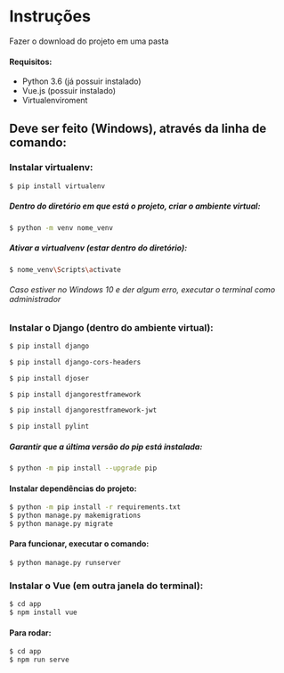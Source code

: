 # Instruções

Fazer o download do projeto em uma pasta

#### Requisitos:
- Python 3.6 (já possuir instalado)
- Vue.js (possuir instalado)
- Virtualenviroment

## Deve ser feito (Windows), através da linha de comando:

### Instalar virtualenv:
```sh
$ pip install virtualenv
```
##### Dentro do diretório em que está o projeto, criar o ambiente virtual:
```sh
$ python -m venv nome_venv
```
##### Ativar a virtualvenv (estar dentro do diretório):

```sh
$ nome_venv\Scripts\activate
```
###### Caso estiver no Windows 10 e der algum erro, executar o terminal como administrador

### Instalar o Django (dentro do ambiente virtual):

```sh
$ pip install django

$ pip install django-cors-headers

$ pip install djoser

$ pip install djangorestframework

$ pip install djangorestframework-jwt

$ pip install pylint
```

##### Garantir que a última versão do pip está instalada:

```sh
$ python -m pip install --upgrade pip
```
#### Instalar dependências do projeto:

```sh
$ python -m pip install -r requirements.txt
$ python manage.py makemigrations
$ python manage.py migrate
```

#### Para funcionar, executar o comando:

```sh
$ python manage.py runserver
```
### Instalar o Vue (em outra janela do terminal):

```sh
$ cd app
$ npm install vue
```
#### Para rodar:

```sh
$ cd app
$ npm run serve
```
